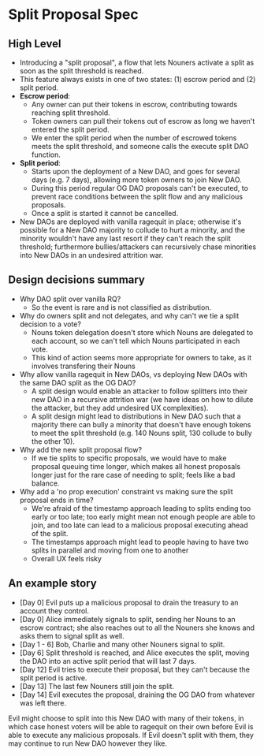 # Split Proposal Spec

## High Level

- Introducing a "split proposal", a flow that lets Nouners activate a split as soon as the split threshold is reached.
- This feature always exists in one of two states: (1) escrow period and (2) split period.
- **Escrow period**:
  - Any owner can put their tokens in escrow, contributing towards reaching split threshold.
  - Token owners can pull their tokens out of escrow as long we haven't entered the split period.
  - We enter the split period when the number of escrowed tokens meets the split threshold, and someone calls the execute split DAO function.
- **Split period**:
  - Starts upon the deployment of a New DAO, and goes for several days (e.g. 7 days), allowing more token owners to join New DAO.
  - During this period regular OG DAO proposals can't be executed, to prevent race conditions between the split flow and any malicious proposals.
  - Once a split is started it cannot be cancelled.
- New DAOs are deployed with vanilla ragequit in place; otherwise it's possible for a New DAO majority to collude to hurt a minority, and the minority wouldn't have any last resort if they can't reach the split threshold; furthermore bullies/attackers can recursively chase minorities into New DAOs in an undesired attrition war.

## Design decisions summary

- Why DAO split over vanilla RQ?
  - So the event is rare and is not classified as distribution.
- Why do owners split and not delegates, and why can't we tie a split decision to a vote?
  - Nouns token delegation doesn't store which Nouns are delegated to each account, so we can't tell which Nouns participated in each vote.
  - This kind of action seems more appropriate for owners to take, as it involves transfering their Nouns
- Why allow vanilla ragequit in New DAOs, vs deploying New DAOs with the same DAO split as the OG DAO?
  - A split design would enable an attacker to follow splitters into their new DAO in a recursive attrition war (we have ideas on how to dilute the attacker, but they add undesired UX complexities).
  - A split design might lead to distributions in New DAO such that a majority there can bully a minority that doesn't have enough tokens to meet the split threshold (e.g. 140 Nouns split, 130 collude to bully the other 10).
- Why add the new split proposal flow?
  - If we tie splits to specific proposals, we would have to make proposal queuing time longer, which makes all honest proposals longer just for the rare case of needing to split; feels like a bad balance.
- Why add a 'no prop execution' constraint vs making sure the split proposal ends in time?
  - We're afraid of the timestamp approach leading to splits ending too early or too late; too early might mean not enough people are able to join, and too late can lead to a malicious proposal executing ahead of the split.
  - The timestamps approach might lead to people having to have two splits in parallel and moving from one to another
  - Overall UX feels risky

## An example story

- [Day 0] Evil puts up a malicious proposal to drain the treasury to an account they control.
- [Day 0] Alice immediately signals to split, sending her Nouns to an escrow contract; she also reaches out to all the Nouners she knows and asks them to signal split as well.
- [Day 1 - 6] Bob, Charlie and many other Nouners signal to split.
- [Day 6] Split threshold is reached, and Alice executes the split, moving the DAO into an active split period that will last 7 days.
- [Day 12] Evil tries to execute their proposal, but they can't because the split period is active.
- [Day 13] The last few Nouners still join the split.
- [Day 14] Evil executes the proposal, draining the OG DAO from whatever was left there.

Evil might choose to split into this New DAO with many of their tokens, in which case honest voters will be able to ragequit on their own before Evil is able to execute any malicious proposals. If Evil doesn't split with them, they may continue to run New DAO however they like.
